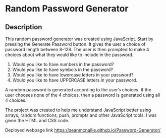 # Random Password Generator

## Description

This random password generator was created using JavaScript.  Start by pressing the Generate Password button.  It gives the user a choice of password length between 8-128.  The user is then prompted to make 4 choices about what they would like to include in the password.

1.	Would you like to have numbers in the password?
2.	Would you like to have symbols in the password?
3.	Would you like to have lowercase letters in your password?
4.	Would you like to have UPPERCASE letters in your password.

A random password is generated according to the user’s choices.  If the user chooses none of the 4 choices, then a password is generated using all 4 choices.

The project was created to help me understand JavaScript better using arrays, random functions, push, prompts and other JavaScript tools.  I was given the HTML and CSS code.

Deployed webpage link
https://seanmcnallie.github.io/Password-Generator/
